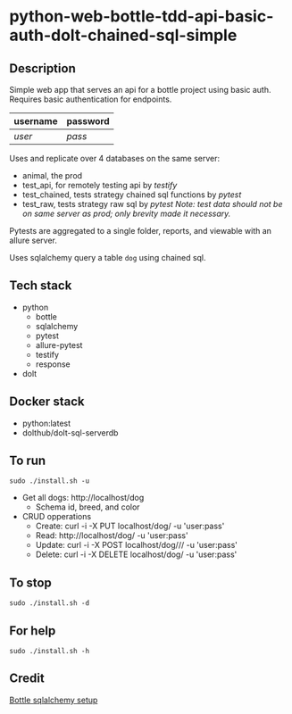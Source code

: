 # python-web-bottle-tdd-api-basic-auth-dolt-chained-sql-simple

## Description
Simple web app that serves an api for a bottle project using basic auth.
Requires basic authentication for endpoints.

| username | password |
| ------- | -------- |
| *user* | *pass* |

Uses and replicate over 4 databases on the same server:
- animal, the prod
- test_api, for remotely testing api by *testify*
- test_chained, tests strategy chained sql functions by *pytest*
- test_raw, tests strategy raw sql by *pytest*
*Note: test data should not be on same server as prod; only brevity made it necessary.*

Pytests are aggregated to a single folder, reports, and viewable with an allure server.

Uses sqlalchemy query a table `dog` using chained sql.

## Tech stack
- python
  - bottle
  - sqlalchemy
  - pytest
  - allure-pytest
  - testify
  - response
- dolt

## Docker stack
- python:latest
- dolthub/dolt-sql-serverdb

## To run
`sudo ./install.sh -u`
- Get all dogs: http://localhost/dog
  - Schema id, breed, and color
- CRUD opperations
  - Create: curl -i -X PUT localhost/dog/<id> -u 'user:pass'
  - Read: http://localhost/dog/<id> -u 'user:pass'
  - Update: curl -i -X POST localhost/dog/<id>/<breed>/<color> -u 'user:pass'
  - Delete: curl -i -X DELETE localhost/dog/<id> -u 'user:pass'

## To stop
`sudo ./install.sh -d`

## For help
`sudo ./install.sh -h`

## Credit
[Bottle sqlalchemy setup](https://github.com/iurisilvio/bottle-sqlalchemy/blob/master/examples/basic.py)
